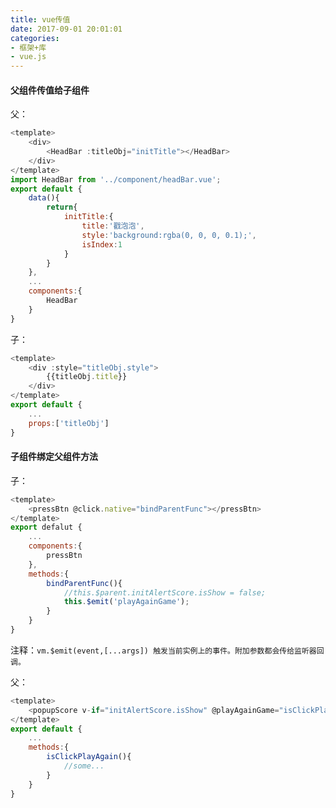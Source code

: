 ```yaml
---
title: vue传值
date: 2017-09-01 20:01:01
categories:
- 框架+库
- vue.js
---
```



#### 父组件传值给子组件

<!--more-->

父：

```javascript
<template>
    <div>
        <HeadBar :titleObj="initTitle"></HeadBar>
    </div>
</template>
import HeadBar from '../component/headBar.vue';
export default {
    data(){
        return{
            initTitle:{
                title:'戳泡泡',
                style:'background:rgba(0, 0, 0, 0.1);',
                isIndex:1
            }
        }
    },
    ...
    components:{
        HeadBar
    }
}

```

子：

```javascript
<template>
    <div :style="titleObj.style">
        {{titleObj.title}}
    </div>
</template>
export default {
    ...
    props:['titleObj']
} 
```

#### 子组件绑定父组件方法

子：

```javascript
<template>
    <pressBtn @click.native="bindParentFunc"></pressBtn>
</template>
export defalut {
    ...
    components:{
        pressBtn
    },
    methods:{
        bindParentFunc(){
            //this.$parent.initAlertScore.isShow = false;
            this.$emit('playAgainGame');
        }
    }
}
```

注释：`vm.$emit(event,[...args]) 触发当前实例上的事件。附加参数都会传给监听器回调。`

父：

```javascript
<template>
    <popupScore v-if="initAlertScore.isShow" @playAgainGame="isClickPlayAgain"></popupScore>
</template>
export default {
    ...
    methods:{
        isClickPlayAgain(){
            //some...
        }
    }
}
```

